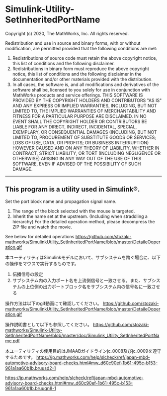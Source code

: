 # Simulink-Utility-SetInheritedPortName

Copyright (c) 2020, The MathWorks, Inc.
All rights reserved.

Redistribution and use in source and binary forms, with or without modification, are permitted provided that the following conditions are met:
1. Redistributions of source code must retain the above copyright notice, this list of conditions and the following disclaimer.
2. Redistributions in binary form must reproduce the above copyright notice, 
   this list of conditions and the following disclaimer in the documentation and/or other materials provided with the distribution.
3. In all cases, the software is, and all modifications and derivatives of the software shall be,
   licensed to you solely for use in conjunction with MathWorks products and service offerings. 
THIS SOFTWARE IS PROVIDED BY THE COPYRIGHT HOLDERS AND CONTRIBUTORS "AS IS" AND ANY EXPRESS OR IMPLIED WARRANTIES,
INCLUDING, BUT NOT LIMITED TO, THE IMPLIED WARRANTIES OF MERCHANTABILITY AND FITNESS FOR A PARTICULAR PURPOSE ARE DISCLAIMED.
IN NO EVENT SHALL THE COPYRIGHT HOLDER OR CONTRIBUTORS BE LIABLE FOR ANY DIRECT, INDIRECT, INCIDENTAL, SPECIAL, EXEMPLARY, OR CONSEQUENTIAL DAMAGES
(INCLUDING, BUT NOT LIMITED TO, PROCUREMENT OF SUBSTITUTE GOODS OR SERVICES; LOSS OF USE, DATA, OR PROFITS; OR BUSINESS INTERRUPTION)
HOWEVER CAUSED AND ON ANY THEORY OF LIABILITY, WHETHER IN CONTRACT, STRICT LIABILITY, OR TORT
(INCLUDING NEGLIGENCE OR OTHERWISE) ARISING IN ANY WAY OUT OF THE USE OF THIS SOFTWARE, EVEN IF ADVISED OF THE POSSIBILITY OF SUCH DAMAGE.

-----------------------------------------------------------------------------------------------------------------------------------------

## This program is a utility used in Simulink®.
Set the port block name and propagation signal name.
1. The range of the block selected with the mouse is targeted.
2. Inherit the name set at the upstream. (Including when straddling a hierarchy)
For the detailed operation method, please decompress the ZIP file and watch the movie.

See below for detailed operations
https://github.com/stozaki-mathworks/SimulinkUtility_SetInheritedPortName/blob/master/DetaileOoperation.gif

本ユーティリティはSimulinkモデルにおいて、サブシステムを跨ぐ場合に、以下の操作をマウスで実行するものです。
1. 伝播信号の設定
2. サブシステム内の入力ポート名を上流側信号と一致させる。また、サブシステムの上位側の出力ポートブロック名をサブシステム内の信号名に一致させる

操作方法は以下のgif動画にて確認してください。
https://github.com/stozaki-mathworks/SimulinkUtility_SetInheritedPortName/blob/master/DetaileOoperation.gif

操作説明書として以下も参照してください。
https://github.com/stozaki-mathworks/Simulink-Utility-SetInheritedPortName/blob/master/doc/Simulink_Utility_SetInheritedPortName.pdf

本ユーティリティの使用目的はJMAABガイドラインjc_0008及びjc_0009を遵守するためです。
https://jp.mathworks.com/help/slcheck/ref/japan-mbd-automotive-advisory-board-checks.html#mw_d60c90ef-1b61-495c-b153-961a1aa60b1b.bruusd2-1

https://jp.mathworks.com/help/slcheck/ref/japan-mbd-automotive-advisory-board-checks.html#mw_d60c90ef-1b61-495c-b153-961a1aa60b1b.bruuqn8-1
